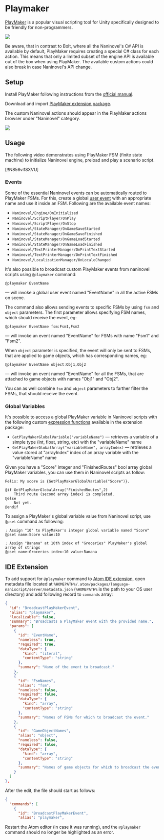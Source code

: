 ﻿# Playmaker

[PlayMaker](https://assetstore.unity.com/packages/tools/visual-scripting/playmaker-368) is a popular visual scripting tool for Unity specifically designed to be friendly for non-programmers. 

![](https://i.gyazo.com/0a5b219b059fd61c85d225e903d77857.png)

Be aware, that in contrast to Bolt, where all the Naninovel's C# API is available by default, PlayMaker requires creating a special C# class for each action. This means that only a limited subset of the engine API is available out of the box when using PlayMaker. The available custom actions could also break in case Naninovel's API change.

## Setup

Install PlayMaker following instructions from the [official manual](https://hutonggames.fogbugz.com/default.asp?W11).

Download and import [PlayMaker extension package](https://github.com/Elringus/NaninovelPlayMaker/raw/master/NaninovelPlayMaker.unitypackage).

The custom Naninovel actions should appear in the PlayMaker actions browser under "Naninovel" category.

![](https://i.gyazo.com/a40b0b7b21c73d3b5f64b005085198ea.png)

## Usage

The following video demonstrates using PlayMaker FSM (finite state machine) to initialize Naninovel engine, preload and play a scenario script.

[!!N856vi18XVU]

### Events

Some of the essential Naninovel events can be automatically routed to PlayMaker FSMs. For this, create a global [user event](https://hutonggames.fogbugz.com/default.asp?W148) with an appropriate name and use it inside an FSM. Following are the available event names:

- `Naninovel/Engine/OnInitialized`
- `Naninovel/ScriptPlayer/OnPlay`
- `Naninovel/ScriptPlayer/OnStop`
- `Naninovel/StateManager/OnGameSaveStarted`
- `Naninovel/StateManager/OnGameSaveFinished`
- `Naninovel/StateManager/OnGameLoadStarted`
- `Naninovel/StateManager/OnGameLoadFinished`
- `Naninovel/TextPrinterManager/OnPrintTextStarted`
- `Naninovel/TextPrinterManager/OnPrintTextFinished`
- `Naninovel/LocalizationManager/OnLocaleChanged`

It's also possible to broadcast custom PlayMaker events from naninovel scripts using `@playmaker` command:

```nani
@playmaker EventName
```

— will invoke a global user event named "EventName" in all the active FSMs on scene.

The command also allows sending events to specific FSMs by using `fsm` and `object` parameters. The first parameter allows specifying FSM names, which should receive the event, eg: 

```nani
@playmaker EventName fsm:Fsm1,Fsm2
```

— will invoke an event named "EventName" for FSMs with name "Fsm1" and "Fsm2".  

When `object` parameter is specified, the event will only be sent to FSMs, that are applied to game objects, which has corresponding names, eg:

```nani
@playmaker EventName object:Obj1,Obj2
```

— will invoke an event named "EventName" for all the FSMs, that are attached to game objects with names "Obj1" and "Obj2".  

You can as well combine `fsm` and `object` parameters to farther filter the FSMs, that should receive the event.

### Global Variables

It's possible to access a global PlayMaker variable in Naninovel scripts with the following custom [expression functions](/guide/script-expressions.html#expression-functions) available in the extension package:
 - `GetPlayMakerGlobalVariable("variableName")` — retrieves a variable of a simple type (int, float, string, etc) with the "variableName" name
 - `GetPlayMakerGlobalArray("variableName", arrayIndex)` — retrieves a value stored at "arrayIndex" index of an array variable with the "variableName" name

Given you have a "Score" integer and "FinishedRoutes" bool array global PlayMaker variables, you can use them in Naninovel scripts as follow:
```nani
Felix: My score is {GetPlayMakerGlobalVariable("Score")}.

@if GetPlayMakerGlobalArray("FinishedRoutes",2)
    Third route (second array index) is completed.
@else
    Not yet.
@endif
```

To assign a PlayMaker's global variable value from Naninovel script, use `@pset` command as following:

```nani
; Assign "10" to PlayMaker's integer global variable named "Score"
@pset name:Score value:10

; Assign "Banana" at 10th index of "Groceries" PlayMaker's global array of strings
@pset name:Groceries index:10 value:Banana
```

## IDE Extension

To add support for `@playmaker` command to [Atom IDE extension](/guide/naninovel-scripts.md#ide-support), open metadata file located at `%HOMEPATH%/.atom/packages/language-naniscript/server/metadata.json` (`%HOMEPATH%` is the path to your OS user directory) and add following record to `commands` array: 

```json
{
  "id": "BroadcastPlayMakerEvent",
  "alias": "playmaker",
  "localizable": false,
  "summary": "Broadcasts a PlayMaker event with the provided name.",
  "params": [
    {
      "id": "EventName",
      "nameless": true,
      "required": true,
      "dataType": {
        "kind": "literal",
        "contentType": "string"
      },
      "summary": "Name of the event to broadcast."
    },
    {
      "id": "FsmNames",
      "alias": "fsm",
      "nameless": false,
      "required": false,
      "dataType": {
        "kind": "array",
        "contentType": "string"
      },
      "summary": "Names of FSMs for which to broadcast the event."
    },
    {
      "id": "GameObjectNames",
      "alias": "object",
      "nameless": false,
      "required": false,
      "dataType": {
        "kind": "array",
        "contentType": "string"
      },
      "summary": "Names of game objects for which to broadcast the event."
    }
  ]
},
```

After the edit, the file should start as follows:

```json
{
  "commands": [
    {
      "id": "BroadcastPlayMakerEvent",
      "alias": "playmaker",
```

Restart the Atom editor (in case it was running), and the `@playmaker` command should no longer be highlighted as an error.

